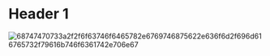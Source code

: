 # Header 1

![68747470733a2f2f6f63746f6465782e6769746875622e636f6d2f696d616765732f79616b746f6361742e706e67](https://user-images.githubusercontent.com/113994721/194605376-3a3c3d4d-250f-486e-9dfe-be33c44b82c2.png)
